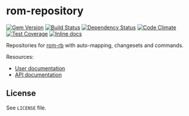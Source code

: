 [gem]: https://rubygems.org/gems/rom-repository
[travis]: https://travis-ci.org/rom-rb/rom-repository
[gemnasium]: https://gemnasium.com/rom-rb/rom-repository
[codeclimate]: https://codeclimate.com/github/rom-rb/rom-repository
[inchpages]: http://inch-ci.org/github/rom-rb/rom-repository

# rom-repository

[![Gem Version](https://badge.fury.io/rb/rom-repository.svg)][gem]
[![Build Status](https://travis-ci.org/rom-rb/rom-repository.svg?branch=master)][travis]
[![Dependency Status](https://gemnasium.com/rom-rb/rom-repository.svg)][gemnasium]
[![Code Climate](https://codeclimate.com/github/rom-rb/rom-repository/badges/gpa.svg)][codeclimate]
[![Test Coverage](https://codeclimate.com/github/rom-rb/rom-repository/badges/coverage.svg)][codeclimate]
[![Inline docs](http://inch-ci.org/github/rom-rb/rom-repository.svg?branch=master)][inchpages]

Repositories for [rom-rb](https://github.com/rom-rb/rom) with auto-mapping, changesets and commands.

Resources:

* [User documentation](http://rom-rb.org/learn/repositories)
* [API documentation](http://rubydoc.info/gems/rom-repository)

## License

See `LICENSE` file.

